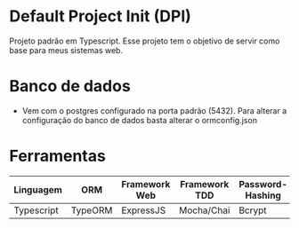 # Default Project Init (DPI)
Projeto padrão em Typescript. Esse projeto tem o objetivo de servir como base para meus sistemas web.

# Banco de dados
 - Vem com o postgres configurado na porta padrão (5432). Para alterar a configuração do banco de dados basta alterar o ormconfig.json

# Ferramentas
Linguagem | ORM | Framework Web | Framework TDD | Password-Hashing | Render | Auth
--- | --- | --- | --- | --- | --- | ---
Typescript | TypeORM | ExpressJS | Mocha/Chai | Bcrypt | Pug | JWT
